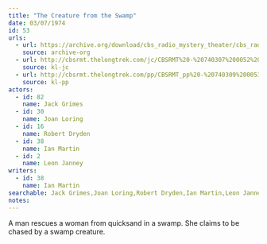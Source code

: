 ```yaml
---
title: "The Creature from the Swamp"
date: 03/07/1974
id: 53
urls: 
  - url: https://archive.org/download/cbs_radio_mystery_theater/cbs_radio_mystery_theater-0051-0100.zip/cbs_radio_mystery_theater-0051-0100%2Fcbsrmt_0053_the_creature_from_the_swamp.mp3
    source: archive-org
  - url: http://cbsrmt.thelongtrek.com/jc/CBSRMT%20-%20740307%200052%20The%20Creature%20From%20The%20Swamp_jc.mp3
    source: kl-jc
  - url: http://cbsrmt.thelongtrek.com/pp/CBSRMT_pp%20-%20740309%200053%20The%20Creature%20from%20the%20Swamp.mp3
    source: kl-pp
actors:  
  - id: 82
    name: Jack Grimes  
  - id: 30
    name: Joan Loring  
  - id: 16
    name: Robert Dryden  
  - id: 38
    name: Ian Martin  
  - id: 2
    name: Leon Janney
writers:  
  - id: 38
    name: Ian Martin
searchable: Jack Grimes,Joan Loring,Robert Dryden,Ian Martin,Leon Janney Ian Martin
notes:  
---
```

A man rescues a woman from quicksand in a swamp. She claims to be chased by a swamp creature.